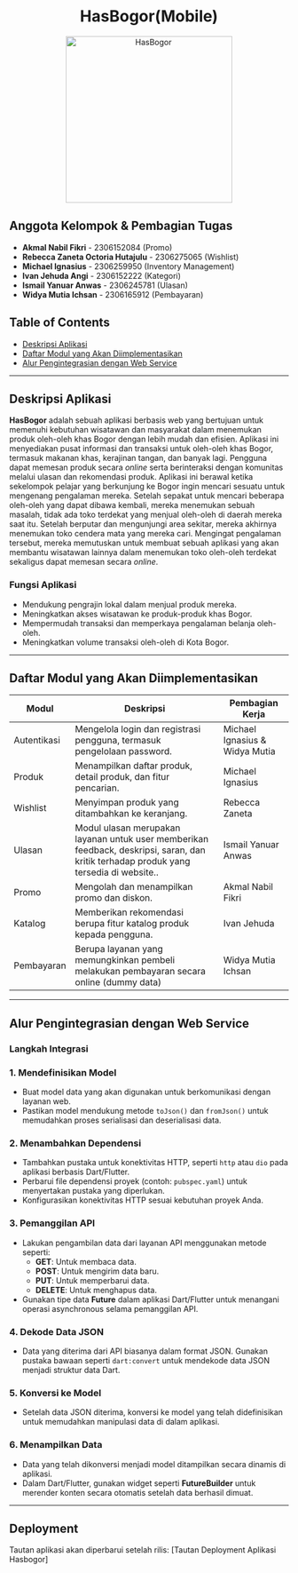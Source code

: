 # <h1 align="center">HasBogor(Mobile)</h1>

<p align="center">
    <img src="logo.png" alt="HasBogor" width="300"> 
</p>

## Anggota Kelompok & Pembagian Tugas
- **Akmal Nabil Fikri** - 2306152084 (Promo)
- **Rebecca Zaneta Octoria Hutajulu** - 2306275065 (Wishlist)
- **Michael Ignasius** - 2306259950 (Inventory Management)
- **Ivan Jehuda Angi** - 2306152222 (Kategori)
- **Ismail Yanuar Anwas** - 2306245781 (Ulasan)
- **Widya Mutia Ichsan** - 2306165912 (Pembayaran)

## Table of Contents
- [Deskripsi Aplikasi](#deskripsi-aplikasi)
- [Daftar Modul yang Akan Diimplementasikan](#daftar-modul-yang-akan-diimplementasikan)
- [Alur Pengintegrasian dengan Web Service](#alur-pengitegrasian-dengan-web-service)
---
## Deskripsi Aplikasi
**HasBogor** adalah sebuah aplikasi berbasis web yang bertujuan untuk memenuhi kebutuhan wisatawan dan masyarakat dalam menemukan produk oleh-oleh khas Bogor dengan lebih mudah dan efisien. Aplikasi ini menyediakan pusat informasi dan transaksi untuk oleh-oleh khas Bogor, termasuk makanan khas, kerajinan tangan, dan banyak lagi. Pengguna dapat memesan produk secara <i>online</i> serta berinteraksi dengan komunitas melalui ulasan dan rekomendasi produk. Aplikasi ini berawal ketika sekelompok pelajar yang berkunjung ke Bogor ingin mencari sesuatu untuk mengenang pengalaman mereka. Setelah sepakat untuk mencari beberapa oleh-oleh yang dapat dibawa kembali, mereka menemukan sebuah masalah, tidak ada toko terdekat yang menjual oleh-oleh di daerah mereka saat itu. Setelah berputar dan mengunjungi area sekitar, mereka akhirnya menemukan toko cendera mata yang mereka cari. Mengingat pengalaman tersebut, mereka memutuskan untuk membuat sebuah aplikasi yang akan membantu wisatawan lainnya dalam menemukan toko oleh-oleh terdekat sekaligus dapat memesan secara <i>online</i>.

### Fungsi Aplikasi
- Mendukung pengrajin lokal dalam menjual produk mereka.
- Meningkatkan akses wisatawan ke produk-produk khas Bogor.
- Mempermudah transaksi dan memperkaya pengalaman belanja oleh-oleh.
- Meningkatkan volume transaksi oleh-oleh di Kota Bogor.
---
## Daftar Modul yang Akan Diimplementasikan


| **Modul**            | **Deskripsi**                                                                            | **Pembagian Kerja**              |
|----------------------|------------------------------------------------------------------------------------------|-----------------------------------|
| Autentikasi          | Mengelola login dan registrasi pengguna, termasuk pengelolaan password.                  | Michael Ignasius & Widya Mutia               |
| Produk               | Menampilkan daftar produk, detail produk, dan fitur pencarian.                           | Michael Ignasius              |
| Wishlist             | Menyimpan produk yang ditambahkan ke keranjang.                                          | Rebecca Zaneta             |
| Ulasan               | Modul ulasan merupakan layanan untuk user memberikan feedback, deskripsi, saran, dan kritik terhadap produk yang tersedia di website..                                 | Ismail Yanuar Anwas               |
| Promo                | Mengolah dan menampilkan promo dan diskon.                                               | Akmal Nabil Fikri               |
| Katalog         | Memberikan rekomendasi berupa fitur katalog produk kepada pengguna.                                           | Ivan Jehuda              |=
| Pembayaran           | Berupa layanan yang memungkinkan pembeli melakukan pembayaran secara online (dummy data) | Widya Mutia Ichsan              |

---
## Alur Pengintegrasian dengan Web Service

### **Langkah Integrasi**

### **1. Mendefinisikan Model**
- Buat model data yang akan digunakan untuk berkomunikasi dengan layanan web.
- Pastikan model mendukung metode `toJson()` dan `fromJson()` untuk memudahkan proses serialisasi dan deserialisasi data.

### **2. Menambahkan Dependensi**
- Tambahkan pustaka untuk konektivitas HTTP, seperti `http` atau `dio` pada aplikasi berbasis Dart/Flutter.
- Perbarui file dependensi proyek (contoh: `pubspec.yaml`) untuk menyertakan pustaka yang diperlukan.
- Konfigurasikan konektivitas HTTP sesuai kebutuhan proyek Anda.

### **3. Pemanggilan API**
- Lakukan pengambilan data dari layanan API menggunakan metode seperti:
  - **GET**: Untuk membaca data.
  - **POST**: Untuk mengirim data baru.
  - **PUT**: Untuk memperbarui data.
  - **DELETE**: Untuk menghapus data.
- Gunakan tipe data **Future** dalam aplikasi Dart/Flutter untuk menangani operasi asynchronous selama pemanggilan API.

### **4. Dekode Data JSON**
- Data yang diterima dari API biasanya dalam format JSON. Gunakan pustaka bawaan seperti `dart:convert` untuk mendekode data JSON menjadi struktur data Dart.

### **5. Konversi ke Model**
- Setelah data JSON diterima, konversi ke model yang telah didefinisikan untuk memudahkan manipulasi data di dalam aplikasi.

### **6. Menampilkan Data**
- Data yang telah dikonversi menjadi model ditampilkan secara dinamis di aplikasi.
- Dalam Dart/Flutter, gunakan widget seperti **FutureBuilder** untuk merender konten secara otomatis setelah data berhasil dimuat.
---
## **Deployment**
Tautan aplikasi akan diperbarui setelah rilis:
[Tautan Deployment Aplikasi Hasbogor]
